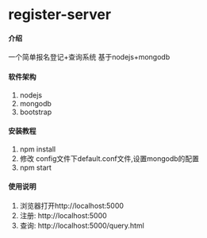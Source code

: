 # register-server

#### 介绍
一个简单报名登记+查询系统
基于nodejs+mongodb

#### 软件架构
1.  nodejs
2.  mongodb
3.  bootstrap

#### 安装教程

1.  npm install
2.  修改 config文件下default.conf文件,设置mongodb的配置
3.  npm start

#### 使用说明

1.  浏览器打开http://localhost:5000
2.  注册: http://localhost:5000
3.  查询: http://localhost:5000/query.html

